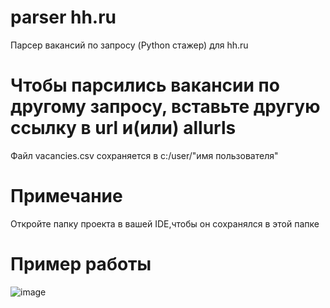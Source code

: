 # parser hh.ru
 Парсер вакансий по запросу (Python стажер) для hh.ru
 # Чтобы парсились вакансии по другому запросу, вставьте другую ссылку в url и(или) allurls
 
 Файл vacancies.csv сохраняется в c:/user/"имя пользователя"
 
 # Примечание
 Откройте папку проекта в вашей IDE,чтобы он сохранялся в этой папке
 
# Пример работы
![image](https://github.com/webdarens/parser-hh.ru/assets/105850220/218a6669-f1b9-4e73-abd7-570b6a7521f2)
